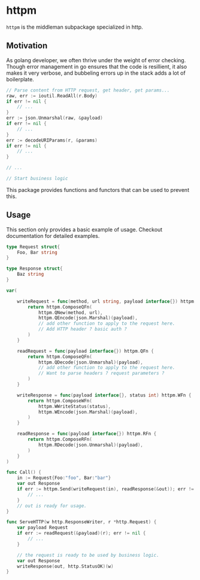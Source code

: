 # httpm

`httpm` is the middleman subpackage specialized in http.

## Motivation

As golang developer, we often thrive under the weight of error checking. Though error management in go
ensures that the code is resillient, it also makes it very verbose, and bubbeling errors up in the stack
adds a lot of boilerplate.

```go
// Parse content from HTTP request, get header, get params...
raw, err := ioutil.ReadAll(r.Body)
if err != nil {
	// ...
}
err := json.Unmarshal(raw, &payload)
if err != nil {
	// ...
}
err := decodeURIParams(r, &params)
if err != nil {
	// ...
}

// ...

// Start business logic
```

This package provides functions and functors that can be used to prevent this.

## Usage

This section only provides a basic example of usage. Checkout documentation for detailed examples.

```go
type Request struct{
	Foo, Bar string
}

type Response struct{
	Baz string
}

var(

	writeRequest = func(method, url string, payload interface{}) httpm.QFn {
  		return httpm.ComposeQFn(
			httpm.QNew(method, url),
			httpm.QEncode(json.Marshal)(payload),
			// add other function to apply to the request here.
			// Add HTTP header ? basic auth ?
		)
 	}

	readRequest = func(payload interface{}) httpm.QFn {
  		return httpm.ComposeQFn(
			httpm.QDecode(json.Unmarshal)(payload),
			// add other function to apply to the request here.
			// Want to parse headers ? request parameters ?
		)
	}

	writeResponse = func(payload interface{}, status int) httpm.WFn {
  		return httpm.ComposeWFn(
			httpm.WWriteStatus(status),
			httpm.WEncode(json.Marshal)(payload),
		)
  	}

	readResponse = func(payload interface{}) httpm.RFn {
	  	return httpm.ComposeRFn(
			httpm.RDecode(json.Unmarshal)(payload),
		)
 	}
)

func Call() {
	in := Request{Foo:"foo", Bar:"bar"}
	var out Response
	if err := httpm.Send(writeRequest(in), readResponse(&out)); err != nil {
		// ...
	}
	// out is ready for usage.
}

func ServeHTTP(w http.ResponseWriter, r *http.Request) {
	var payload Request
	if err := readRequest(&payload)(r); err != nil {
		// ...
	}

  	// the request is ready to be used by business logic.
	var out Response
	writeResponse(out, http.StatusOK)(w)
}
```
